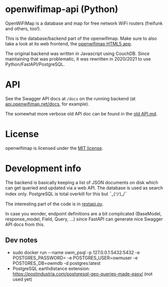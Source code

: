 # openwifimap-api (Python)
OpenWiFiMap is a database and map for free network WiFi routers (freifunk and others, too!).

This is the database/backend part of the openwifimap.
Make sure to also take a look at its web frontend, the [openwifimap HTML5 app](https://github.com/freifunk/openwifimap-html5).

The original backend was written in Javascript using CouchDB.
Since maintaining that was problematic, it was rewritten in 2020/2021 to use Python/FastAPI/PostgreSQL.

# API
See the Swagger API docs at `/docs` on the running backend (at [api.openwifimap.net/docs](https://api.openwifimap.net/docs), for example).

The somewhat more verbose old API doc can be found in the [old API.md](https://github.com/freifunk/openwifimap-api/blob/f9001452f4f4a72c4dbd59dd736436b6c5733775/API.md).

# License
openwifimap is licensed under the [MIT license](http://opensource.org/licenses/MIT).

# Development info
The backend is basically keeping a list of JSON documents on disk which can get queried and updated via a web API.
The database is used as search index only.
PostgreSQL is total overkill for this but ¯\_(ツ)_/¯

The interesting part of the code is in [restapi.py](/backend/backend/restapi.py).

In case you wonder, endpoint definitions are a bit complicated (BaseModel, response_model, Field, Query, ...) since FastAPI can generate nice Swagger API docs from this.

## Dev notes
* sudo docker run --name owm_psql -p 127.0.0.1:5432:5432 -e POSTGRES_PASSWORD=<pwd> -e POSTGRES_USER=owmuser -e POSTGRES_DB=owmdb -d postgres:latest
* PostgreSQL earthdistance extension: https://postindustria.com/postgresql-geo-queries-made-easy/ (not used yet)
